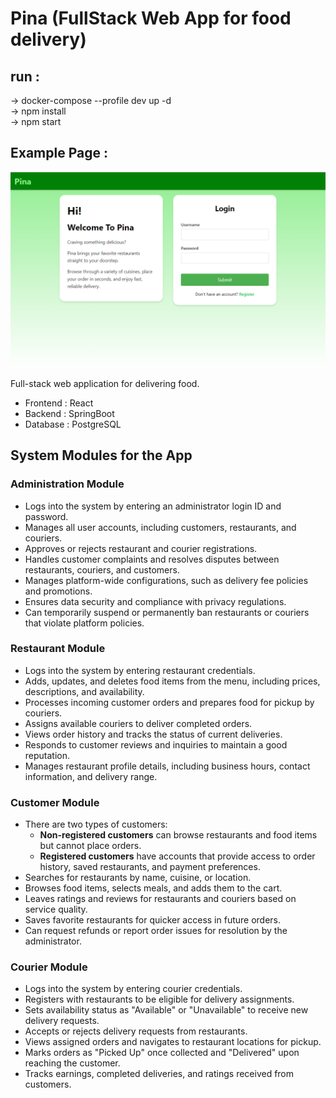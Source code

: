 # Pina (FullStack Web App for food delivery)
## run :
-> docker-compose --profile dev up -d  
-> npm install  
-> npm start  

## Example Page :

![loginpage](./images/example_loging_page.png)


Full-stack web application for delivering food. 
- Frontend : React 
- Backend : SpringBoot 
- Database : PostgreSQL 


## System Modules for the App

### Administration Module
- Logs into the system by entering an administrator login ID and password.  
- Manages all user accounts, including customers, restaurants, and couriers.  
- Approves or rejects restaurant and courier registrations.  
- Handles customer complaints and resolves disputes between restaurants, couriers, and customers.  
- Manages platform-wide configurations, such as delivery fee policies and promotions.  
- Ensures data security and compliance with privacy regulations.  
- Can temporarily suspend or permanently ban restaurants or couriers that violate platform policies.  

### Restaurant Module
- Logs into the system by entering restaurant credentials.  
- Adds, updates, and deletes food items from the menu, including prices, descriptions, and availability.  
- Processes incoming customer orders and prepares food for pickup by couriers.  
- Assigns available couriers to deliver completed orders.  
- Views order history and tracks the status of current deliveries.  
- Responds to customer reviews and inquiries to maintain a good reputation.  
- Manages restaurant profile details, including business hours, contact information, and delivery range.  

### Customer Module
- There are two types of customers:  
  - **Non-registered customers** can browse restaurants and food items but cannot place orders.  
  - **Registered customers** have accounts that provide access to order history, saved restaurants, and payment preferences.  
- Searches for restaurants by name, cuisine, or location.  
- Browses food items, selects meals, and adds them to the cart.  
- Leaves ratings and reviews for restaurants and couriers based on service quality.  
- Saves favorite restaurants for quicker access in future orders.  
- Can request refunds or report order issues for resolution by the administrator.  

### Courier Module
- Logs into the system by entering courier credentials.  
- Registers with restaurants to be eligible for delivery assignments.  
- Sets availability status as "Available" or "Unavailable" to receive new delivery requests.  
- Accepts or rejects delivery requests from restaurants.  
- Views assigned orders and navigates to restaurant locations for pickup.  
- Marks orders as "Picked Up" once collected and "Delivered" upon reaching the customer.  
- Tracks earnings, completed deliveries, and ratings received from customers.  
